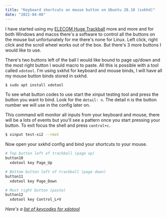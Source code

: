 ```yaml
---
title: "Keyboard shortcuts on mouse button on Ubuntu 20.10 (sxkhd)"
date: "2021-04-08"
---
```


I have started using my [ELECOM Huge
Trackball](https://www.amazon.com/ELECOM-M-HT1DRBK-Wireless-Trackball-Mouse/dp/B0735584RM) more and more and for both
Windows and macos there's a software to control all the buttons on the mouse
but unfortunately for me there's none for Linux. Left click, right click and
the scroll wheel works out of the box. But there's 3 more buttons I would like
to use.

There's two buttons left of the ball I would like bound to page up/down and the
most right button I would macro to paste. All this is possible with a tool
called `xdotool`. I'm using sxkhd for keyboard and mouse binds, I will have all
my mouse button binds stored in sxkhd.

```sh
$ sudo apt install xdotool
```

To see what button codes to use start the xinput testing tool and press the
button you want to bind. Look for the `detail: n`. The detail n is the button
number we will use in the config later on.

This command will monitor all inputs from your keyboard and mouse, there will
be a lots of events but you'll see a pattern once you start pressing your
button. To exit focus the shell and press `control+c`.

```sh
$ xinput test-xi2 --root
```

Now open your sxkhd config and bind your shortcuts to your mouse.

```sh
# Top button left of trackball (page up)
button10
  xdotool key Page_Up

# Bottom button left of trackball (page down)
button11
  xdotool key Page_Down

# Most right button (paste)
button12
  xdotool key Control_L+V
```

_Here's a [list of keycodes for xdotool](https://gitlab.com/cunidev/gestures/-/wikis/xdotool-list-of-key-codes)_

